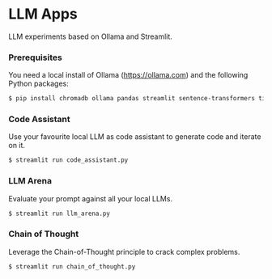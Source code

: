 # LLM Apps

LLM experiments based on Ollama and Streamlit.

### Prerequisites
You need a local install of Ollama (https://ollama.com) and the following Python packages:
```bash
$ pip install chromadb ollama pandas streamlit sentence-transformers tiktoken tqdm watchdog
```

### Code Assistant
Use your favourite local LLM as code assistant to generate code and iterate on it.
```bash
$ streamlit run code_assistant.py
```

### LLM Arena
Evaluate your prompt against all your local LLMs.
```bash
$ streamlit run llm_arena.py
```

### Chain of Thought
Leverage the Chain-of-Thought principle to crack complex problems.
```bash
$ streamlit run chain_of_thought.py
```
